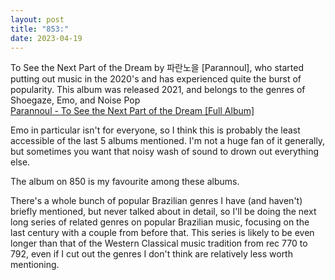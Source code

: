 ```yaml
---
layout: post
title: "853:"
date: 2023-04-19
---
```


To See the Next Part of the Dream by 파란노을 \[Parannoul\], who started putting out music in the 2020's and has experienced quite the burst of popularity. This album was released 2021, and belongs to the genres of Shoegaze, Emo, and Noise Pop  
[Parannoul \- To See the Next Part of the Dream \[Full Album\]](https://youtu.be/u12bGGG1dZE)

Emo in particular isn't for everyone, so I think this is probably the least accessible of the last 5 albums mentioned. I'm not a huge fan of it generally, but sometimes you want that noisy wash of sound to drown out everything else.

The album on 850 is my favourite among these albums.

There's a whole bunch of popular Brazilian genres I have (and haven't) briefly mentioned, but never talked about in detail, so I'll be doing the next long series of related genres on popular Brazilian music, focusing on the last century with a couple from before that. This series is likely to be even longer than that of the Western Classical music tradition from rec 770 to 792, even if I cut out the genres I don't think are relatively less worth mentioning.
